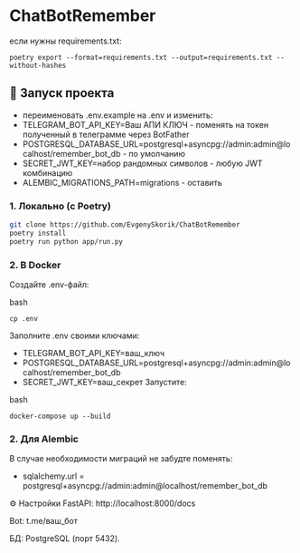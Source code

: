 # ChatBotRemember
если нужны requirements.txt: 
```
poetry export --format=requirements.txt --output=requirements.txt --without-hashes
```


## 🚀 Запуск проекта

- переименовать .env.example на .env и изменить:
- TELEGRAM_BOT_API_KEY=Ваш АПИ КЛЮЧ - поменять на токен полученный в телеграмме через BotFather
- POSTGRESQL_DATABASE_URL=postgresql+asyncpg://admin:admin@localhost/remember_bot_db - по умолчанию
- SECRET_JWT_KEY=набор рандомных символов - любую JWT комбинацию
- ALEMBIC_MIGRATIONS_PATH=migrations - оставить

### 1. Локально (с Poetry)  
```bash
git clone https://github.com/EvgenySkorik/ChatBotRemember
poetry install
poetry run python app/run.py
```
### 2. В Docker
Создайте .env-файл:

bash
```
cp .env
```
Заполните .env своими ключами:

- TELEGRAM_BOT_API_KEY=ваш_ключ
- POSTGRESQL_DATABASE_URL=postgresql+asyncpg://admin:admin@localhost/remember_bot_db
- SECRET_JWT_KEY=ваш_секрет
Запустите:

bash
```
docker-compose up --build
```
### 2. Для Alembic

В случае необходимости миграций не забудте поменять:

- sqlalchemy.url = postgresql+asyncpg://admin:admin@localhost/remember_bot_db


⚙️ Настройки
FastAPI: http://localhost:8000/docs

Bot: t.me/ваш_бот

БД: PostgreSQL (порт 5432).